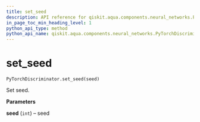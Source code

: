 ```yaml
---
title: set_seed
description: API reference for qiskit.aqua.components.neural_networks.PyTorchDiscriminator.set_seed
in_page_toc_min_heading_level: 1
python_api_type: method
python_api_name: qiskit.aqua.components.neural_networks.PyTorchDiscriminator.set_seed
---
```


# set\_seed

<span id="qiskit.aqua.components.neural_networks.PyTorchDiscriminator.set_seed" />

`PyTorchDiscriminator.set_seed(seed)`

Set seed.

**Parameters**

**seed** (`int`) – seed

